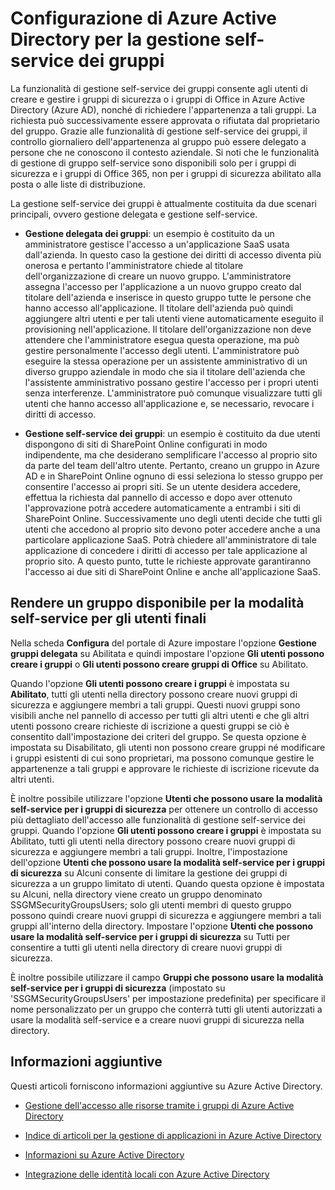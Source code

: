 <properties
	pageTitle="Configurazione di Azure Active Directory per la gestione self-service dell'accesso alle applicazioni | Microsoft Azure"
	description="Panoramica della gestione self-service dei gruppi che consente agli utenti di creare e gestire i gruppi di sicurezza o gruppi di Office in Azure Active Directory, nonché di richiedere l'appartenenza a tali gruppi."
	services="active-directory"
	documentationCenter=""
  authors="curtand"
	manager="stevenpo"
	editor=""
	/>

<tags
	ms.service="active-directory"
	ms.workload="identity"
	ms.tgt_pltfrm="na"
	ms.devlang="na"
	ms.topic="get-started-article"
	ms.date="02/10/2016"
	ms.author="curtand"/>

# Configurazione di Azure Active Directory per la gestione self-service dei gruppi

La funzionalità di gestione self-service dei gruppi consente agli utenti di creare e gestire i gruppi di sicurezza o i gruppi di Office in Azure Active Directory (Azure AD), nonché di richiedere l'appartenenza a tali gruppi. La richiesta può successivamente essere approvata o rifiutata dal proprietario del gruppo. Grazie alle funzionalità di gestione self-service dei gruppi, il controllo giornaliero dell'appartenenza al gruppo può essere delegato a persone che ne conoscono il contesto aziendale. Si noti che le funzionalità di gestione di gruppo self-service sono disponibili solo per i gruppi di sicurezza e i gruppi di Office 365, non per i gruppi di sicurezza abilitato alla posta o alle liste di distribuzione.

La gestione self-service dei gruppi è attualmente costituita da due scenari principali, ovvero gestione delegata e gestione self-service.


- **Gestione delegata dei gruppi**: un esempio è costituito da un amministratore gestisce l'accesso a un'applicazione SaaS usata dall'azienda. In questo caso la gestione dei diritti di accesso diventa più onerosa e pertanto l'amministratore chiede al titolare dell'organizzazione di creare un nuovo gruppo. L'amministratore assegna l'accesso per l'applicazione a un nuovo gruppo creato dal titolare dell'azienda e inserisce in questo gruppo tutte le persone che hanno accesso all'applicazione. Il titolare dell'azienda può quindi aggiungere altri utenti e per tali utenti viene automaticamente eseguito il provisioning nell'applicazione. Il titolare dell'organizzazione non deve attendere che l'amministratore esegua questa operazione, ma può gestire personalmente l'accesso degli utenti. L'amministratore può eseguire la stessa operazione per un assistente amministrativo di un diverso gruppo aziendale in modo che sia il titolare dell'azienda che l'assistente amministrativo possano gestire l'accesso per i propri utenti senza interferenze. L'amministratore può comunque visualizzare tutti gli utenti che hanno accesso all'applicazione e, se necessario, revocare i diritti di accesso.


- **Gestione self-service dei gruppi**: un esempio è costituito da due utenti dispongono di siti di SharePoint Online configurati in modo indipendente, ma che desiderano semplificare l'accesso al proprio sito da parte del team dell'altro utente. Pertanto, creano un gruppo in Azure AD e in SharePoint Online ognuno di essi seleziona lo stesso gruppo per consentire l'accesso ai propri siti. Se un utente desidera accedere, effettua la richiesta dal pannello di accesso e dopo aver ottenuto l'approvazione potrà accedere automaticamente a entrambi i siti di SharePoint Online. Successivamente uno degli utenti decide che tutti gli utenti che accedono al proprio sito devono poter accedere anche a una particolare applicazione SaaS. Potrà chiedere all'amministratore di tale applicazione di concedere i diritti di accesso per tale applicazione al proprio sito. A questo punto, tutte le richieste approvate garantiranno l'accesso ai due siti di SharePoint Online e anche all'applicazione SaaS.

## Rendere un gruppo disponibile per la modalità self-service per gli utenti finali

Nella scheda **Configura** del portale di Azure impostare l'opzione **Gestione gruppi delegata** su Abilitata e quindi impostare l'opzione **Gli utenti possono creare i gruppi** o **Gli utenti possono creare gruppi di Office** su Abilitato.

Quando l'opzione **Gli utenti possono creare i gruppi** è impostata su **Abilitato**, tutti gli utenti nella directory possono creare nuovi gruppi di sicurezza e aggiungere membri a tali gruppi. Questi nuovi gruppi sono visibili anche nel pannello di accesso per tutti gli altri utenti e che gli altri utenti possono creare richieste di iscrizione a questi gruppi se ciò è consentito dall'impostazione dei criteri del gruppo. Se questa opzione è impostata su Disabilitato, gli utenti non possono creare gruppi né modificare i gruppi esistenti di cui sono proprietari, ma possono comunque gestire le appartenenze a tali gruppi e approvare le richieste di iscrizione ricevute da altri utenti.

È inoltre possibile utilizzare l'opzione **Utenti che possono usare la modalità self-service per i gruppi di sicurezza** per ottenere un controllo di accesso più dettagliato dell'accesso alle funzionalità di gestione self-service dei gruppi. Quando l'opzione **Gli utenti possono creare i gruppi** è impostata su Abilitato, tutti gli utenti nella directory possono creare nuovi gruppi di sicurezza e aggiungere membri a tali gruppi. Inoltre, l'impostazione dell'opzione **Utenti che possono usare la modalità self-service per i gruppi di sicurezza** su Alcuni consente di limitare la gestione dei gruppi di sicurezza a un gruppo limitato di utenti. Quando questa opzione è impostata su Alcuni, nella directory viene creato un gruppo denominato SSGMSecurityGroupsUsers; solo gli utenti membri di questo gruppo possono quindi creare nuovi gruppi di sicurezza e aggiungere membri a tali gruppi all'interno della directory. Impostare l'opzione **Utenti che possono usare la modalità self-service per i gruppi di sicurezza** su Tutti per consentire a tutti gli utenti nella directory di creare nuovi gruppi di sicurezza.

È inoltre possibile utilizzare il campo **Gruppi che possono usare la modalità self-service per i gruppi di sicurezza** (impostato su 'SSGMSecurityGroupsUsers' per impostazione predefinita) per specificare il nome personalizzato per un gruppo che conterrà tutti gli utenti autorizzati a usare la modalità self-service e a creare nuovi gruppi di sicurezza nella directory.

## Informazioni aggiuntive

Questi articoli forniscono informazioni aggiuntive su Azure Active Directory.

* [Gestione dell'accesso alle risorse tramite i gruppi di Azure Active Directory](active-directory-manage-groups.md)

* [Indice di articoli per la gestione di applicazioni in Azure Active Directory](active-directory-apps-index.md)

* [Informazioni su Azure Active Directory](active-directory-whatis.md)

* [Integrazione delle identità locali con Azure Active Directory](active-directory-aadconnect.md)

<!---HONumber=AcomDC_0218_2016-->